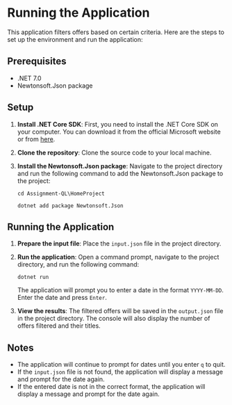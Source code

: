 # Running the Application

This application filters offers based on certain criteria. Here are the steps to set up the environment and run the application:

## Prerequisites

- .NET 7.0
- Newtonsoft.Json package

## Setup

1. **Install .NET Core SDK**: First, you need to install the .NET Core SDK on your computer. You can download it from the official Microsoft website or from [here](https://dotnet.microsoft.com/en-us/download/visual-studio-sdks).

2. **Clone the repository**: Clone the source code to your local machine.

3. **Install the Newtonsoft.Json package**: Navigate to the project directory and run the following command to add the Newtonsoft.Json package to the project:
    ```
    cd Assignment-QL\HomeProject
    ```
    ```
    dotnet add package Newtonsoft.Json
    ```

## Running the Application

1. **Prepare the input file**: Place the `input.json` file in the project directory.

2. **Run the application**: Open a command prompt, navigate to the project directory, and run the following command:
    ```
    dotnet run
    ```
    The application will prompt you to enter a date in the format `YYYY-MM-DD`. Enter the date and press `Enter`.

3. **View the results**: The filtered offers will be saved in the `output.json` file in the project directory. The console will also display the number of offers filtered and their titles.

## Notes

- The application will continue to prompt for dates until you enter `q` to quit.
- If the `input.json` file is not found, the application will display a message and prompt for the date again.
- If the entered date is not in the correct format, the application will display a message and prompt for the date again.
